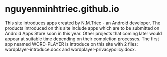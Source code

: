 # nguyenminhtriec.github.io
This site introduces apps created by N.M.Triec - an Android developer.
The products introduced on this site include apps which are to be submitted on Android Apps Store soon in this year. Other projects that coming later would appear at suitable time depending on their completion processes.
The first app neamed WORD-PLAYER is introduce on this site with 2 files: wordplayer-introduce.docx and wordplayer-privacypolicy.docx.
